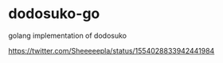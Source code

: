 # dodosuko-go
golang implementation of dodosuko

https://twitter.com/Sheeeeepla/status/1554028833942441984
